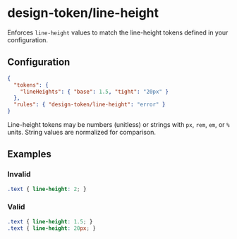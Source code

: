 # design-token/line-height

Enforces `line-height` values to match the line-height tokens defined in your configuration.

## Configuration

```json
{
  "tokens": {
    "lineHeights": { "base": 1.5, "tight": "20px" }
  },
  "rules": { "design-token/line-height": "error" }
}
```

Line-height tokens may be numbers (unitless) or strings with `px`, `rem`, `em`, or `%` units. String values are normalized for comparison.

## Examples

### Invalid

```css
.text { line-height: 2; }
```

### Valid

```css
.text { line-height: 1.5; }
.text { line-height: 20px; }
```
